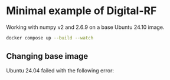 # Minimal example of Digital-RF

Working with numpy v2 and 2.6.9 on a base Ubuntu 24.10 image.

```bash
docker compose up --build --watch
```

## Changing base image

Ubuntu 24.04 failed with the following error:

```bash

```
